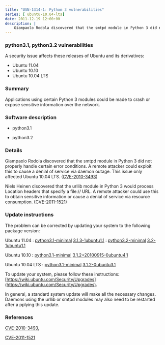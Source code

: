 ```yaml
---
title: "USN-1314-1: Python 3 vulnerabilities"
series: [ ubuntu-10.04-lts]
date: 2011-12-19 12:00:00
description: |
    Giampaolo Rodola discovered that the smtpd module in Python 3 did not properly handle certain error conditions. A remote attacker could exploit this to cause a denial of service via daemon outage. This issue only affected Ubuntu 10.04 LTS. ([CVE-2010-3493](http://people.ubuntu.com/~ubuntu-security/cve/CVE-2010-3493))
--- 
```

 
 


### python3.1, python3.2 vulnerabilities

A security issue affects these releases of Ubuntu and its derivatives:

* Ubuntu 11.04
* Ubuntu 10.10
* Ubuntu 10.04 LTS

### Summary

Applications using certain Python 3 modules could be made to crash or expose sensitive information over the network.

### Software description

* python3.1 

* python3.2 

### Details

Giampaolo Rodola discovered that the smtpd module in Python 3 did not properly handle certain error conditions. A remote attacker could exploit this to cause a denial of service via daemon outage. This issue only affected Ubuntu 10.04 LTS. ([CVE-2010-3493](http://people.ubuntu.com/~ubuntu-security/cve/CVE-2010-3493))

Niels Heinen discovered that the urllib module in Python 3 would process Location headers that specify a file:// URL. A remote attacker could use this to obtain sensitive information or cause a denial of service via resource consumption. ([CVE-2011-1521](http://people.ubuntu.com/~ubuntu-security/cve/CVE-2011-1521)) 

### Update instructions

The problem can be corrected by updating your system to the following package version:

Ubuntu 11.04
 : [python3.1-minimal](https://launchpad.net/ubuntu/+source/python3.1) <span> [3.1.3-1ubuntu1.1](https://launchpad.net/ubuntu/+source/python3.1/3.1.3-1ubuntu1.1) </span> 
 : [python3.2-minimal](https://launchpad.net/ubuntu/+source/python3.2) <span> [3.2-1ubuntu1.1](https://launchpad.net/ubuntu/+source/python3.2/3.2-1ubuntu1.1) </span> 

Ubuntu 10.10
 : [python3.1-minimal](https://launchpad.net/ubuntu/+source/python3.1) <span> [3.1.2+20100915-0ubuntu4.1](https://launchpad.net/ubuntu/+source/python3.1/3.1.2+20100915-0ubuntu4.1) </span> 

Ubuntu 10.04 LTS
 : [python3.1-minimal](https://launchpad.net/ubuntu/+source/python3.1) <span> [3.1.2-0ubuntu3.1](https://launchpad.net/ubuntu/+source/python3.1/3.1.2-0ubuntu3.1) </span> 

To update your system, please follow these instructions: [https://wiki.ubuntu.com/Security/Upgrades](https://wiki.ubuntu.com/Security/Upgrades).

In general, a standard system update will make all the necessary changes. Daemons using the urllib or smtpd modules may also need to be restarted after a pplying this update. 

### References

 
 [CVE-2010-3493](http://people.ubuntu.com/~ubuntu-security/cve/CVE-2010-3493), 

 [CVE-2011-1521](http://people.ubuntu.com/~ubuntu-security/cve/CVE-2011-1521)
 

